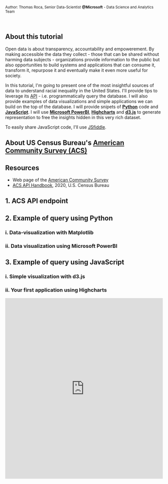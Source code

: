 <small>Author: Thomas Roca, Senior Data-Scientist **@Microsoft** - Data Science and Analytics Team</small>

<br>


## About this tutorial
Open data is about transparency, accountability and empowerement. By making accessible the data they collect - those that can be shared without harming data subjects - organizations provide information to the public but also opportunities to build systems and applications that can consume it, transform it, repurpose it and eventually make it even more useful for society. 

In this tutorial, I'm going to present one of the most insightful sources of data to understand racial inequality in the United States. I'll provide tips to leverage its [API](https://en.wikipedia.org/wiki/API) - i.e. programmatically query the database. I will also provide examples of data visualizations and simple applications we can build on the top of the database. I will provide snipets of [**Python**](https://www.python.org/) code and [**JavaScript**](https://developer.mozilla.org/en-US/docs/Web/JavaScript). I will use [**Microsoft PowerBI**](https://powerbi.microsoft.com/), [**Highcharts**](https://www.highcharts.com/) and [**d3.js**](https://d3js.org/) to generate representation to free the insights hidden in this very rich dataset.

To easily share JavaScript code, I'll use [JSfiddle](https://jsfiddle.net/). 

## About US Census Bureau's [American Community Survey (ACS)](https://www.census.gov/programs-surveys/acs)


## Resources
- Web page of the [American Community Survey](https://www.census.gov/programs-surveys/acs)
- [ACS API Handbook]( https://www.census.gov/content/dam/Census/library/publications/2020/acs/acs_api_handbook_2020.pdf), 2020, U.S. Census Bureau



## 1. ACS API endpoint

## 2. Example of query using Python

### i. Data-visualization with Matplotlib

### ii. Data visualization using Microsoft PowerBI

## 3. Example of query using JavaScript

### i. Simple visualization with d3.js

### ii. Your first application using Highcharts

<iframe width="100%" height="575px" src="https://jsfiddle.net/ThomasRoca/xfhsgc5w/embedded/result,js,html/" allowfullscreen="allowfullscreen" allowpaymentrequest frameborder="0"></iframe>
<br>

